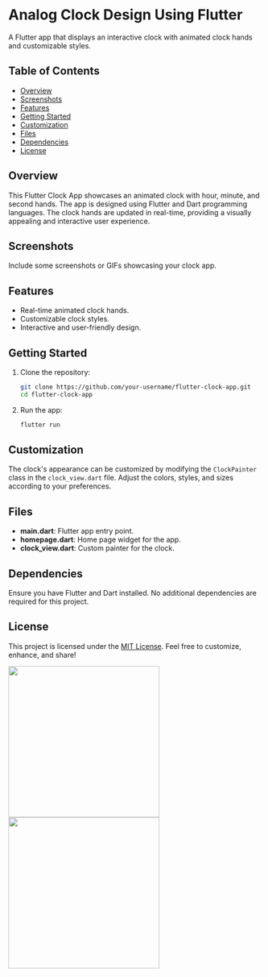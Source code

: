 # Analog Clock Design Using Flutter

A Flutter app that displays an interactive clock with animated clock hands and customizable styles.

## Table of Contents

- [Overview](#overview)
- [Screenshots](#screenshots)
- [Features](#features)
- [Getting Started](#getting-started)
- [Customization](#customization)
- [Files](#files)
- [Dependencies](#dependencies)
- [License](#license)

## Overview

This Flutter Clock App showcases an animated clock with hour, minute, and second hands. The app is designed using Flutter and Dart programming languages. The clock hands are updated in real-time, providing a visually appealing and interactive user experience.

## Screenshots

Include some screenshots or GIFs showcasing your clock app.

## Features

- Real-time animated clock hands.
- Customizable clock styles.
- Interactive and user-friendly design.

## Getting Started

1. Clone the repository:

    ```bash
    git clone https://github.com/your-username/flutter-clock-app.git
    cd flutter-clock-app
    ```

2. Run the app:

    ```bash
    flutter run
    ```

## Customization

The clock's appearance can be customized by modifying the `ClockPainter` class in the `clock_view.dart` file. Adjust the colors, styles, and sizes according to your preferences.

## Files

- **main.dart**: Flutter app entry point.
- **homepage.dart**: Home page widget for the app.
- **clock_view.dart**: Custom painter for the clock.

## Dependencies

Ensure you have Flutter and Dart installed. No additional dependencies are required for this project.

## License

This project is licensed under the [MIT License](LICENSE). Feel free to customize, enhance, and share!



  <tr>
    <td><img src="https://user-images.githubusercontent.com/95247831/200470556-7bf91911-422e-4581-aa13-5179721ec7bd.png" width=300></td>
    <td><img src="https://user-images.githubusercontent.com/95247831/200470560-10aacc13-5d7e-4c39-9543-9f9c22235a58.png" width=300></td>
  </tr>
